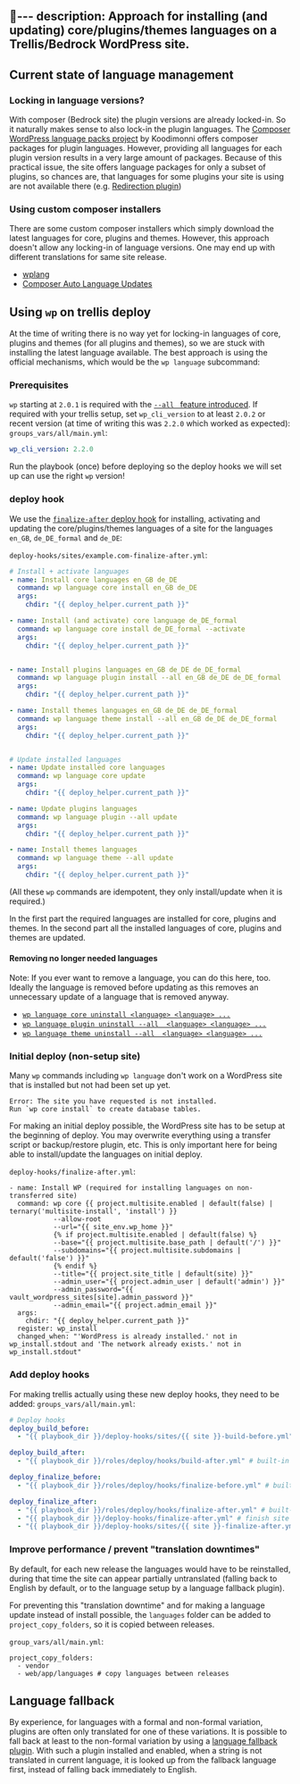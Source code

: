 ---
description: Approach for installing (and updating) core/plugins/themes languages on a Trellis/Bedrock WordPress site.
---

## Current state of language management
### Locking in language versions?
With composer (Bedrock site) the plugin versions are already locked-in. So it naturally makes sense to also lock-in the plugin languages.
The [Composer WordPress language packs project](https://wp-languages.github.io/) by Koodimonni offers composer packages for plugin languages.
However, providing all languages for each plugin version results in a very large amount of packages.
Because of this practical issue, the site offers language packages for only a subset of plugins, so chances are, that languages for some plugins your site is using are not available there (e.g. [Redirection plugin](https://wordpress.org/plugins/redirection/))

### Using custom composer installers
There are some custom composer installers which simply download the latest languages for core, plugins and themes. However, this approach doesn't allow any locking-in of language versions. One may end up with different translations for same site release.
- [wplang](https://github.com/bjornjohansen/wplang)
- [Composer Auto Language Updates](https://github.com/Angrycreative/composer-plugin-language-update)


## Using `wp` on trellis deploy
At the time of writing there is no way yet for locking-in languages of core, plugins and themes (for all plugins and themes), so we are stuck with installing the latest language available.
The best approach is using the official mechanisms, which would be the `wp language` subcommand:

### Prerequisites
`wp` starting at `2.0.1` is required with the [`--all ` feature introduced](https://github.com/wp-cli/language-command/pull/64).
If required with your trellis setup, set `wp_cli_version` to at least `2.0.2` or recent version (at time of writing this was `2.2.0` which worked as expected):
`groups_vars/all/main.yml`:
```yml
wp_cli_version: 2.2.0
````
Run the playbook (once) before deploying so the deploy hooks we will set up can use the right `wp` version!

### deploy hook
We use the [`finalize-after` deploy hook](https://roots.io/trellis/docs/deploys/#default-hooks) for installing, activating and updating the core/plugins/themes languages of a site for the languages `en_GB`, `de_DE_formal` and `de_DE`:

`deploy-hooks/sites/example.com-finalize-after.yml`:
```yaml
# Install + activate languages
- name: Install core languages en_GB de_DE
  command: wp language core install en_GB de_DE
  args:
    chdir: "{{ deploy_helper.current_path }}"

- name: Install (and activate) core language de_DE_formal
  command: wp language core install de_DE_formal --activate
  args:
    chdir: "{{ deploy_helper.current_path }}"


- name: Install plugins languages en_GB de_DE de_DE_formal
  command: wp language plugin install --all en_GB de_DE de_DE_formal
  args:
    chdir: "{{ deploy_helper.current_path }}"

- name: Install themes languages en_GB de_DE de_DE_formal
  command: wp language theme install --all en_GB de_DE de_DE_formal
  args:
    chdir: "{{ deploy_helper.current_path }}"


# Update installed languages
- name: Update installed core languages
  command: wp language core update
  args:
    chdir: "{{ deploy_helper.current_path }}"

- name: Update plugins languages
  command: wp language plugin --all update
  args:
    chdir: "{{ deploy_helper.current_path }}"

- name: Install themes languages
  command: wp language theme --all update
  args:
    chdir: "{{ deploy_helper.current_path }}"
````
(All these `wp` commands are idempotent, they only install/update when it is required.)

In the first part the required languages are installed for core, plugins and themes.
In the second part all the installed languages of core, plugins and themes are updated.

#### Removing no longer needed languages
Note: If you ever want to remove a language, you can do this here, too.
Ideally the language is removed before updating as this removes an unnecessary update of a language that is removed anyway.
- [`wp language core uninstall <language> <language> ...`](https://developer.wordpress.org/cli/commands/language/core/uninstall/)
- [`wp language plugin uninstall --all  <language> <language> ...`](https://developer.wordpress.org/cli/commands/language/plugin/uninstall/)
- [`wp language theme uninstall --all  <language> <language> ...`](https://developer.wordpress.org/cli/commands/language/theme/uninstall/)

### Initial deploy (non-setup site)
Many `wp` commands including `wp language` don't work on a WordPress site that is installed but not had been set up yet.
````
Error: The site you have requested is not installed.
Run `wp core install` to create database tables.
````
For making an initial deploy possible, the WordPress site has to be setup at the beginning of deploy. You may overwrite everything using a transfer script or backup/restore plugin, etc. This is only important here for being able to install/update the languages on initial deploy.

`deploy-hooks/finalize-after.yml`:
````
- name: Install WP (required for installing languages on non-transferred site)
  command: wp core {{ project.multisite.enabled | default(false) | ternary('multisite-install', 'install') }}
           --allow-root
           --url="{{ site_env.wp_home }}"
           {% if project.multisite.enabled | default(false) %}
           --base="{{ project.multisite.base_path | default('/') }}"
           --subdomains="{{ project.multisite.subdomains | default('false') }}"
           {% endif %}
           --title="{{ project.site_title | default(site) }}"
           --admin_user="{{ project.admin_user | default('admin') }}"
           --admin_password="{{ vault_wordpress_sites[site].admin_password }}"
           --admin_email="{{ project.admin_email }}"
  args:
    chdir: "{{ deploy_helper.current_path }}"
  register: wp_install
  changed_when: "'WordPress is already installed.' not in wp_install.stdout and 'The network already exists.' not in wp_install.stdout"
````

### Add deploy hooks
For making trellis actually using these new deploy hooks, they need to be added:
`groups_vars/all/main.yml`:
```yml
# Deploy hooks
deploy_build_before:
  - "{{ playbook_dir }}/deploy-hooks/sites/{{ site }}-build-before.yml" # build + upload theme assets

deploy_build_after:
  - "{{ playbook_dir }}/roles/deploy/hooks/build-after.yml" # built-in

deploy_finalize_before:
  - "{{ playbook_dir }}/roles/deploy/hooks/finalize-before.yml" # built-in

deploy_finalize_after:
  - "{{ playbook_dir }}/roles/deploy/hooks/finalize-after.yml" # built-in
  - "{{ playbook_dir }}/deploy-hooks/finalize-after.yml" # finish site setup for installing languages
  - "{{ playbook_dir }}/deploy-hooks/sites/{{ site }}-finalize-after.yml" # install + update languages
````

### Improve performance / prevent "translation downtimes"
By default, for each new release the languages would have to be reinstalled, during that time the site can appear partially untranslated (falling back to English by default, or to the language setup by a language fallback plugin).

For preventing this "translation downtime" and for making a language update instead of install possible, the `languages` folder can be added to `project_copy_folders`, so it is copied between releases.

`group_vars/all/main.yml`:
````
project_copy_folders:
  - vendor
  - web/app/languages # copy languages between releases
````

## Language fallback
By experience, for languages with a formal and non-formal variation, plugins are often only translated for one of these variations. It is possible to fall back at least to the non-formal variation by using a [language fallback plugin](https://wordpress.org/plugins/language-fallback/).
With such a plugin installed and enabled, when a string is not translated in current language, it is looked up from the fallback language first, instead of falling back immediately to English.

